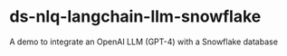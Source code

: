 # ds-nlq-langchain-llm-snowflake
A demo to integrate an OpenAI LLM (GPT-4) with a Snowflake database
